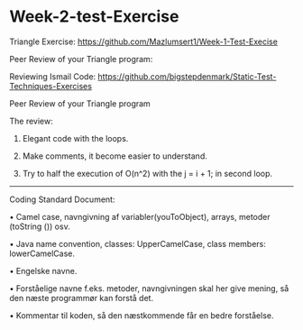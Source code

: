 # Week-2-test-Exercise

Triangle Exercise: https://github.com/Mazlumsert1/Week-1-Test-Execise

Peer Review of your Triangle program:

Reviewing Ismail Code: https://github.com/bigstepdenmark/Static-Test-Techniques-Exercises

Peer Review of your Triangle program

The review: 

1. Elegant code with the loops. 

2. Make comments, it become easier to understand. 

3. Try to half the execution of O(n^2) with the j = i + 1; in second loop.

--------------------------------------------------------------------------------------------------------

Coding Standard Document:

•	Camel case, navngivning af variabler(youToObject), arrays, metoder (toString ()) osv. 

•	Java name convention, classes: UpperCamelCase, class members: lowerCamelCase.  

•	Engelske navne.

•	Forståelige navne f.eks. metoder, navngivningen skal her give mening, så den næste programmør kan forstå det.

•	  Kommentar til koden, så den næstkommende får en bedre forståelse. 

